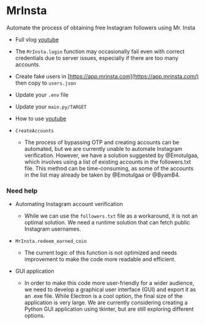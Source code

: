 # MrInsta
Automate the process of obtaining free Instagram followers using Mr. Insta
- Full vlog [youtube](https://youtu.be/WQyZ7So0mrA) 

- The `MrInsta.login` function may occasionally fail even with correct credentials due to server issues, especially if there are too many accounts. 

- Create fake users in [https://app.mrinsta.com](https://app.mrinsta.com/) then copy to `users.json`
- Update your `.env` file
- Update your `main.py/TARGET`
- How to use [youtube](https://youtu.be/_9Hc-cdZ_c8) 

- `CreateAccounts`

  - The process of bypassing OTP and creating accounts can be automated, but we are currently unable to automate Instagram verification. However, we have a solution suggested by @Emotulgaa, which involves using a list of existing accounts in the followers.txt file. This method can be time-consuming, as some of the accounts in the list may already be taken by @Emotulgaa or @ByamB4.

### Need help

- Automating Instagram account verification

  - While we can use the `followers.txt` file as a workaround, it is not an optimal solution. We need a runtime solution that can fetch public Instagram usernames.

- `MrInsta.redeem_earned_coin`

  - The current logic of this function is not optimized and needs improvement to make the code more readable and efficient.

- GUI application

  - In order to make this code more user-friendly for a wider audience, we need to develop a graphical user interface (GUI) and export it as an .exe file. While Electron is a cool option, the final size of the application is very large. We are currently considering creating a Python GUI application using tkinter, but are still exploring different options.
